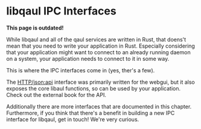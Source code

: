 # libqaul IPC Interfaces

**This page is outdated!**

While libqaul and all of the qaul services are written in Rust,
that doens't mean that you need to write your application in Rust.
Especially considering that your application might want to connect to
an already running daemon on a system, your application needs to
connect to it in some way.

This is where the IPC interfaces come in (yes, ther's a few).

The [HTTP/json:api](http) interface was primarily written for the
webgui, but it also exposes the core libaul functions, so can be used
by your application.  Check out the external book for the API.

Additionally there are more interfaces that are documented in this
chapter.  Furthermore, if you think that there's a benefit in building
a new IPC interface for libqaul, get in touch! We're very curious.

[http]: docs.qaul.org/http-api/

